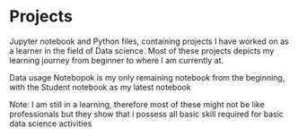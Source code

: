 # Projects
<p>Jupyter notebook and Python files, containing projects I have worked on as a learner in the field of Data science.
Most of these projects depicts my learning journey from beginner to where I am currently at.</p>

<p> Data usage Notebopok is my only remaining notebook from the beginning, with the Student notebook as my latest notebook</p>

<p> Note: I am still in a learning, therefore most of these might not be like professionals but they show that i possess all basic skill required for basic data science activities </p>
